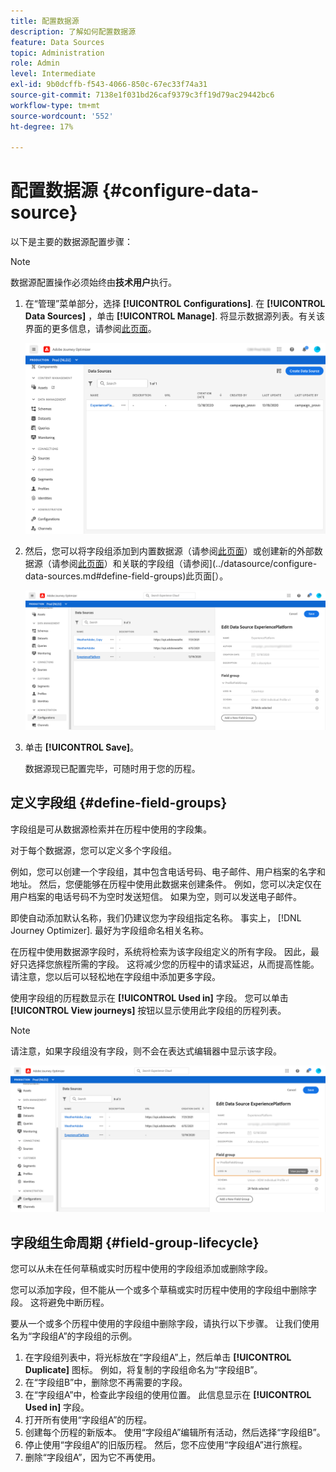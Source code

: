 ```yaml
---
title: 配置数据源
description: 了解如何配置数据源
feature: Data Sources
topic: Administration
role: Admin
level: Intermediate
exl-id: 9b0dcffb-f543-4066-850c-67ec33f74a31
source-git-commit: 7138e1f031bd26caf9379c3ff19d79ac29442bc6
workflow-type: tm+mt
source-wordcount: '552'
ht-degree: 17%

---
```


# 配置数据源 {#configure-data-source}

以下是主要的数据源配置步骤：

>[!NOTE]
>
>数据源配置操作必须始终由&#x200B;**技术用户**&#x200B;执行。

1. 在“管理”菜单部分，选择 **[!UICONTROL Configurations]**. 在  **[!UICONTROL Data Sources]** ，单击 **[!UICONTROL Manage]**. 将显示数据源列表。有关该界面的更多信息，请参阅[此页面](../user-interface.md)。

   ![](../assets/journey18.png)

1. 然后，您可以将字段组添加到内置数据源（请参阅[此页面](../datasource/adobe-experience-platform-data-source.md)）或创建新的外部数据源（请参阅[此页面](../datasource/external-data-sources.md)）和关联的字段组（请参阅](../datasource/configure-data-sources.md#define-field-groups)此页面[）。

   ![](../assets/journey23.png)

1. 单击 **[!UICONTROL Save]**。

   数据源现已配置完毕，可随时用于您的历程。

## 定义字段组 {#define-field-groups}

字段组是可从数据源检索并在历程中使用的字段集。

对于每个数据源，您可以定义多个字段组。

例如，您可以创建一个字段组，其中包含电话号码、电子邮件、用户档案的名字和地址。 然后，您便能够在历程中使用此数据来创建条件。 例如，您可以决定仅在用户档案的电话号码不为空时发送短信。 如果为空，则可以发送电子邮件。

即使自动添加默认名称，我们仍建议您为字段组指定名称。 事实上， [!DNL Journey Optimizer]. 最好为字段组命名相关名称。

在历程中使用数据源字段时，系统将检索为该字段组定义的所有字段。 因此，最好只选择您旅程所需的字段。 这将减少您的历程中的请求延迟，从而提高性能。 请注意，您以后可以轻松地在字段组中添加更多字段。

使用字段组的历程数显示在 **[!UICONTROL Used in]** 字段。 您可以单击 **[!UICONTROL View journeys]** 按钮以显示使用此字段组的历程列表。

>[!NOTE]
>
>请注意，如果字段组没有字段，则不会在表达式编辑器中显示该字段。

![](../assets/journey3bis.png)

## 字段组生命周期 {#field-group-lifecycle}

您可以从未在任何草稿或实时历程中使用的字段组添加或删除字段。

您可以添加字段，但不能从一个或多个草稿或实时历程中使用的字段组中删除字段。 这将避免中断历程。

要从一个或多个历程中使用的字段组中删除字段，请执行以下步骤。 让我们使用名为“字段组A”的字段组的示例。

1. 在字段组列表中，将光标放在“字段组A”上，然后单击 **[!UICONTROL Duplicate]** 图标。 例如，将复制的字段组命名为“字段组B”。
1. 在“字段组B”中，删除您不再需要的字段。
1. 在“字段组A”中，检查此字段组的使用位置。 此信息显示在 **[!UICONTROL Used in]** 字段。
1. 打开所有使用“字段组A”的历程。
1. 创建每个历程的新版本。 使用“字段组A”编辑所有活动，然后选择“字段组B”。
1. 停止使用“字段组A”的旧版历程。 然后，您不应使用“字段组A”进行旅程。
1. 删除“字段组A”，因为它不再使用。
